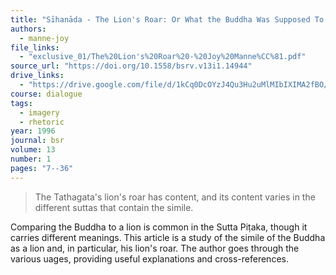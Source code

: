 ```yaml
---
title: "Sīhanāda - The Lion's Roar: Or What the Buddha Was Supposed To Be Willing to Defend in Debate"
authors:
  - manne-joy
file_links:
  - "exclusive_01/The%20Lion's%20Roar%20-%20Joy%20Manne%CC%81.pdf"
source_url: "https://doi.org/10.1558/bsrv.v13i1.14944"
drive_links:
  - "https://drive.google.com/file/d/1kCq0DcOYzJ4Qu3Hu2uMlMIbIXIMA2fBO/view?usp=sharing"
course: dialogue 
tags:
  - imagery
  - rhetoric
year: 1996
journal: bsr
volume: 13
number: 1
pages: "7--36"
---
```


> The Tathagata's lion's roar has content, and its content varies in the different suttas that contain the simile.

Comparing the Buddha to a lion is common in the Sutta Piṭaka, though it carries different meanings. This article is a study of the simile of the Buddha as a lion and, in particular, his lion's roar. The author goes through the various uages, providing useful explanations and cross-references.
